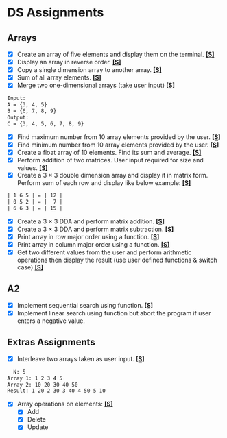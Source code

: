 # DS Assignments

## Arrays

- [x] Create an array of five elements and display them on the terminal. [**\[S\]**](A1/P01_ArrayElements.java)
- [x] Display an array in reverse order. [**\[S\]**](A1/P02_ReverseArray.java)
- [x] Copy a single dimension array to another array. [**\[S\]**](A1/P03_CopyArray.java)
- [x] Sum of all array elements. [**\[S\]**](A1/P04_SumArray.java)
- [x] Merge two one-dimensional arrays (take user input) [**\[S\]**](A1/P05_MergeArrays.java)

```txt
Input:
A = {3, 4, 5}
B = {6, 7, 8, 9}
Output:
C = {3, 4, 5, 6, 7, 8, 9}
```

- [x] Find maximum number from 10 array elements provided by the user. [**\[S\]**](A1/P06_ArrayMax.java)
- [x] Find minimum number from 10 array elements provided by the user. [**\[S\]**](A1/P07_ArrayMin.java)
- [x] Create a float array of 10 elements. Find its sum and average. [**\[S\]**](A1/P08_SumArrayFloat.java)
- [x] Perform addition of two matrices. User input required for size and values. [**\[S\]**](A1/P09_MatrixAddition.java)
- [x] Create a 3 × 3 double dimension array and display it in matrix form. Perform sum of each row and display like below example: [**\[S\]**](A1/P10_MatrixRowSum.java)

```txt
| 1 6 5 | = | 12 |
| 0 5 2 | = |  7 |
| 6 6 3 | = | 15 |
```

- [x] Create a 3 × 3 DDA and perform matrix addition. [**\[S\]**](A1/P11_MatrixAddition.java)
- [x] Create a 3 × 3 DDA and perform matrix subtraction. [**\[S\]**](A1/P12_MatrixSubtraction.java)
- [x] Print array in row major order using a function. [**\[S\]**](A1/P13_MatrixRowMajor.java)
- [x] Print array in column major order using a function. [**\[S\]**](A1/P14_MatrixColumnMajor.java)
- [x] Get two different values from the user and perform arithmetic operations then display the result (use user defined functions & switch case) [**\[S\]**](A1/P15_ArithmeticOperations.java)

## A2

- [x] Implement sequential search using function. [**\[S\]**](A2/P01_SequentialSearch.java)
- [x] Implement linear search using function but abort the program if user enters a negative value.

## Extras Assignments

- [x] Interleave two arrays taken as user input. [**\[S\]**](EAs/InterleaveArrays.java)

```txt
  N: 5
Array 1: 1 2 3 4 5
Array 2: 10 20 30 40 50
Result: 1 20 2 30 3 40 4 50 5 10
```

- [x] Array operations on elements: [**\[S\]**](EAs/Array.java)
  - [x] Add
  - [x] Delete
  - [x] Update

